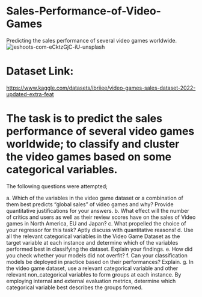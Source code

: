 # Sales-Performance-of-Video-Games
Predicting the sales performance of several video games worldwide.
![jeshoots-com-eCktzGjC-iU-unsplash](https://github.com/Abisola-Raji/Sales-Performance-of-Video-Games/assets/157732949/7952d6a7-c933-46da-9d25-ae5e39364e0c)

# Dataset Link: 
https://www.kaggle.com/datasets/ibriiee/video-games-sales-dataset-2022-updated-extra-feat

# The task is to predict the sales performance of several video games worldwide; to classify and cluster the video games based on some categorical variables.

The following questions were attempted;

a. Which of the variables in the video game dataset or a combination of them best predicts 
“global sales” of video games and why? Provide quantitative justifications for your answers.
b. What effect will the number of critics and users as well as their review scores have on 
the sales of Video games in North America, EU and Japan?
c. What propelled the choice of your regressor for this task? Aptly discuss with 
quantitative reasons! 
d. Use all the relevant categorical variables in the Video Game Dataset as the target 
variable at each instance and determine which of the variables performed best in 
classifying the dataset. Explain your findings. 
e. How did you check whether your models did not overfit?
f. Can your classification models be deployed in practice based on their performances? 
Explain. 
g. In the video game dataset, use a relevant categorical variable and other relevant non_categorical variables to form groups at each instance. By employing internal and 
external evaluation metrics, determine which categorical variable best describes the 
groups formed.
